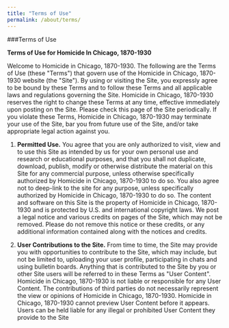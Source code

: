 ```yaml
---
title: "Terms of Use"
permalink: /about/terms/
---
```


###Terms of Use

**Terms of Use for Homicide In Chicago, 1870-1930**
 
Welcome to Homicide in Chicago, 1870-1930. The following are the Terms of Use (these "Terms") that govern use of the Homicide in Chicago, 1870-1930 website (the "Site"). By using or visiting the Site, you expressly agree to be bound by these Terms and to follow these Terms and all applicable laws and regulations governing the Site. Homicide in Chicago, 1870-1930 reserves the right to change these Terms at any time, effective immediately upon posting on the Site. Please check this page of the Site periodically. If you violate these Terms, Homicide in Chicago, 1870-1930 may terminate your use of the Site, bar you from future use of the Site, and/or take appropriate legal action against you.

  1. __**Permitted Use.**__ You agree that you are only authorized to visit, view and to use this Site as intended by us for your own personal use and research or educational purposes, and that you shall not duplicate, download, publish, modify or otherwise distribute the material on this Site for any commercial purpose, unless otherwise specifically authorized by Homicide in Chicago, 1870-1930 to do so. You also agree not to deep-link to the site for any purpose, unless specifically authorized by Homicide in Chicago, 1870-1930 to do so. The content and software on this Site is the property of Homicide in Chicago, 1870-1930 and is protected by U.S. and international copyright laws. We post a legal notice and various credits on pages of the Site, which may not be removed. Please do not remove this notice or these credits, or any additional information contained along with the notices and credits.
   
  2. __**User Contributions to the Site.**__  From time to time, the Site may provide you with opportunities to contribute to the Site, which may include, but not be limited to, uploading your user profile, participating in chats and using bulletin boards. Anything that is contributed to the Site by you or other Site users will be referred to in these Terms as "User Content". Homicide in Chicago, 1870-1930 is not liable or responsible for any User Content. The contributions of third parties do not necessarily represent the view or opinions of Homicide in Chicago, 1870-1930. Homicide in Chicago, 1870-1930 cannot preview User Content before it appears. Users can be held liable for any illegal or prohibited User Content they provide to the Site
